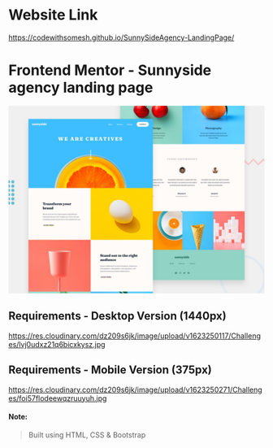 # Website Link
https://codewithsomesh.github.io/SunnySideAgency-LandingPage/

# Frontend Mentor - Sunnyside agency landing page

![Design preview for the Sunnyside agency landing page coding challenge](./design/desktop-preview.jpg)

## Requirements - Desktop Version (1440px)

https://res.cloudinary.com/dz209s6jk/image/upload/v1623250117/Challenges/lvj0udxz21q6bicxkysz.jpg 

## Requirements - Mobile Version (375px)

https://res.cloudinary.com/dz209s6jk/image/upload/v1623250271/Challenges/foi57flodeewqzruuyuh.jpg

#### Note:
> Built using HTML, CSS & Bootstrap 


